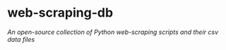 # web-scraping-db
_An open-source collection of Python web-scraping scripts and their csv data files_
